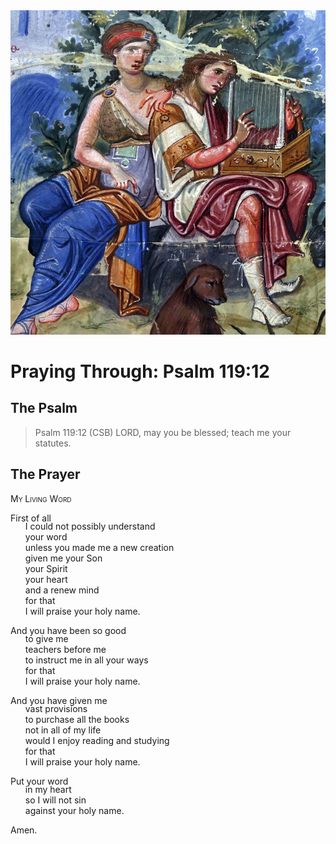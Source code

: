 <img class="intro-right" src="art-paris-psalter.jpg">

<style>
  li {list-style-type: none;}
  p + ul {
    margin-top: -18px;
}
</style>

# Praying Through: Psalm 119:12

## The Psalm

>Psalm 119:12 (CSB) LORD, may you be blessed; teach me your statutes.

## The Prayer

<div style="font-variant: small-caps;">
My Living Word
</div>

First of all
* I could not possibly understand
* your word
* unless you made me a new creation
* given me your Son
* your Spirit
* your heart
* and a renew mind
* for that
* I will praise your holy name.

And you have been so good
* to give me
* teachers before me
* to instruct me in all your ways
* for that
* I will praise your holy name.

And you have given me
* vast provisions
* to purchase all the books
* not in all of my life
* would I enjoy reading and studying
* for that
* I will praise your holy name.

Put your word
* in my heart
* so I will not sin
* against your holy name.

Amen.
